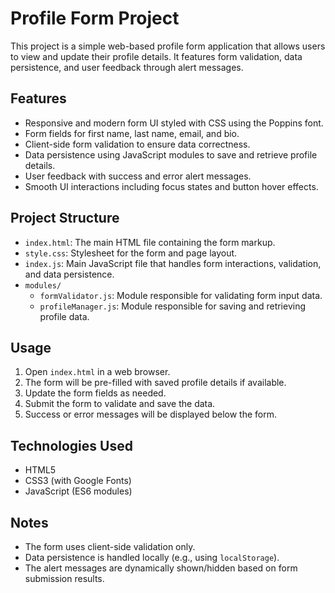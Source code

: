 # Profile Form Project

This project is a simple web-based profile form application that allows users to view and update their profile details. It features form validation, data persistence, and user feedback through alert messages.

## Features

- Responsive and modern form UI styled with CSS using the Poppins font.
- Form fields for first name, last name, email, and bio.
- Client-side form validation to ensure data correctness.
- Data persistence using JavaScript modules to save and retrieve profile details.
- User feedback with success and error alert messages.
- Smooth UI interactions including focus states and button hover effects.

## Project Structure

- `index.html`: The main HTML file containing the form markup.
- `style.css`: Stylesheet for the form and page layout.
- `index.js`: Main JavaScript file that handles form interactions, validation, and data persistence.
- `modules/`
  - `formValidator.js`: Module responsible for validating form input data.
  - `profileManager.js`: Module responsible for saving and retrieving profile data.

## Usage

1. Open `index.html` in a web browser.
2. The form will be pre-filled with saved profile details if available.
3. Update the form fields as needed.
4. Submit the form to validate and save the data.
5. Success or error messages will be displayed below the form.

## Technologies Used

- HTML5
- CSS3 (with Google Fonts)
- JavaScript (ES6 modules)

## Notes

- The form uses client-side validation only.
- Data persistence is handled locally (e.g., using `localStorage`).
- The alert messages are dynamically shown/hidden based on form submission results.

